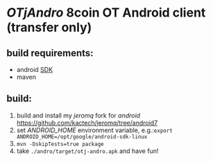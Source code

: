 *OTjAndro* 8coin OT Android client (transfer only)
=======

## build requirements:
* android [SDK](http://developer.android.com/sdk/index.html)
* maven

## build:

1. build and install my *jeromq* fork for *android* https://github.com/kactech/jeromq/tree/android7
2. set *ANDROID_HOME* environment variable, e.g.:`export ANDROID_HOME=/opt/google/android-sdk-linux`
3. `mvn -DskipTests=true package`
4. take `./andro/target/otj-andro.apk` and have fun!


